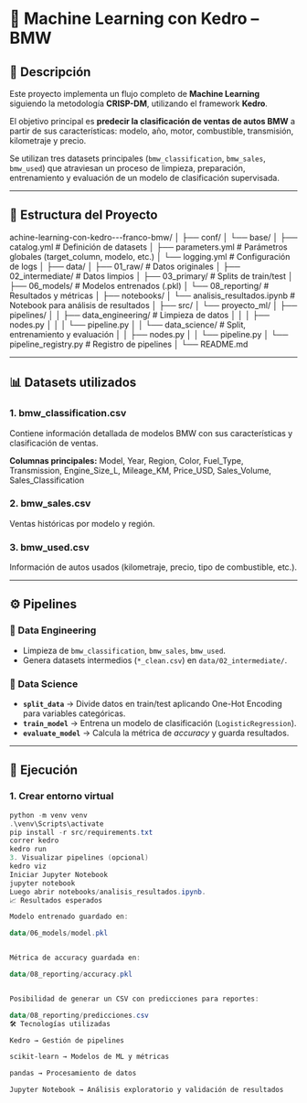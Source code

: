 # 🚗 Machine Learning con Kedro – BMW

## 📌 Descripción
Este proyecto implementa un flujo completo de **Machine Learning** siguiendo la metodología **CRISP-DM**, utilizando el framework **Kedro**.  

El objetivo principal es **predecir la clasificación de ventas de autos BMW** a partir de sus características: modelo, año, motor, combustible, transmisión, kilometraje y precio.  

Se utilizan tres datasets principales (`bmw_classification`, `bmw_sales`, `bmw_used`) que atraviesan un proceso de limpieza, preparación, entrenamiento y evaluación de un modelo de clasificación supervisada.

---

## 📂 Estructura del Proyecto

achine-learning-con-kedro---franco-bmw/
│
├── conf/
│ └── base/
│ ├── catalog.yml # Definición de datasets
│ ├── parameters.yml # Parámetros globales (target_column, modelo, etc.)
│ └── logging.yml # Configuración de logs
│
├── data/
│ ├── 01_raw/ # Datos originales
│ ├── 02_intermediate/ # Datos limpios
│ ├── 03_primary/ # Splits de train/test
│ ├── 06_models/ # Modelos entrenados (.pkl)
│ └── 08_reporting/ # Resultados y métricas
│
├── notebooks/
│ └── analisis_resultados.ipynb # Notebook para análisis de resultados
│
├── src/
│ └── proyecto_ml/
│ ├── pipelines/
│ │ ├── data_engineering/ # Limpieza de datos
│ │ │ ├── nodes.py
│ │ │ └── pipeline.py
│ │ └── data_science/ # Split, entrenamiento y evaluación
│ │ ├── nodes.py
│ │ └── pipeline.py
│ └── pipeline_registry.py # Registro de pipelines
│
└── README.md

---

## 📊 Datasets utilizados

### **1. bmw_classification.csv**
Contiene información detallada de modelos BMW con sus características y clasificación de ventas.  

**Columnas principales:**
Model, Year, Region, Color, Fuel_Type, Transmission,
Engine_Size_L, Mileage_KM, Price_USD, Sales_Volume, Sales_Classification

### **2. bmw_sales.csv**
Ventas históricas por modelo y región.

### **3. bmw_used.csv**
Información de autos usados (kilometraje, precio, tipo de combustible, etc.).

---

## ⚙️ Pipelines

### 🔹 Data Engineering
- Limpieza de `bmw_classification`, `bmw_sales`, `bmw_used`.  
- Genera datasets intermedios (`*_clean.csv`) en `data/02_intermediate/`.

### 🔹 Data Science
- **`split_data`** → Divide datos en train/test aplicando One-Hot Encoding para variables categóricas.  
- **`train_model`** → Entrena un modelo de clasificación (`LogisticRegression`).  
- **`evaluate_model`** → Calcula la métrica de *accuracy* y guarda resultados.  

---

## 📌 Ejecución

### 1. Crear entorno virtual
```powershell
python -m venv venv
.\venv\Scripts\activate
pip install -r src/requirements.txt
correr kedro
kedro run
3. Visualizar pipelines (opcional)
kedro viz
Iniciar Jupyter Notebook
jupyter notebook
Luego abrir notebooks/analisis_resultados.ipynb.
📈 Resultados esperados

Modelo entrenado guardado en:

data/06_models/model.pkl


Métrica de accuracy guardada en:

data/08_reporting/accuracy.pkl


Posibilidad de generar un CSV con predicciones para reportes:

data/08_reporting/predicciones.csv
🛠️ Tecnologías utilizadas

Kedro → Gestión de pipelines

scikit-learn → Modelos de ML y métricas

pandas → Procesamiento de datos

Jupyter Notebook → Análisis exploratorio y validación de resultados
